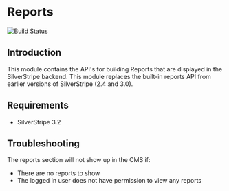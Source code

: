 # Reports

[![Build Status](https://secure.travis-ci.org/silverstripe/silverstripe-reports.png?branch=master)](http://travis-ci.org/silverstripe/silverstripe-reports)

## Introduction

This module contains the API's for building Reports that are displayed in the
SilverStripe backend. This module replaces the built-in reports API from earlier
versions of SilverStripe (2.4 and 3.0).

## Requirements

 * SilverStripe 3.2

## Troubleshooting

The reports section will not show up in the CMS if:

 * There are no reports to show
 * The logged in user does not have permission to view any reports
